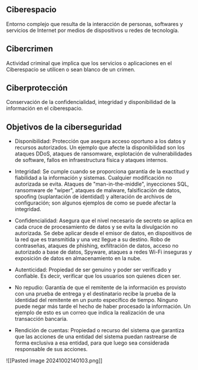 ## Ciberespacio
Entorno complejo que resulta de la interacción de personas, softwares y servicios de Internet por medios de dispositivos u redes de tecnología.

## Cibercrimen
Actividad criminal que implica que los servicios o aplicaciones en el Ciberespacio se utilicen o sean blanco de un crimen.

## Ciberprotección
Conservación de la confidencialidad, integridad y disponibilidad de la información en el ciberespacio.

## Objetivos de la ciberseguridad
- Disponibilidad: Protección que asegura acceso oportuno a los datos y recursos autorizados. Un ejemplo que afecte la disponibilidad son los ataques DDoS, ataques de ransomware, explotación de vulnerabilidades de software, fallos en infraestructura física y ataques internos.

- Integridad: Se cumple cuando se proporciona garantía de la exactitud  y fiabilidad a la información y sistemas. Cualquier modificación no autorizada se evita. Ataques de "man-in-the-middle", inyecciones SQL, ransomware de "wiper", ataques de malware, falsificación de datos, spoofing (suplantación de identidad) y alteración de archivos de configuración; son algunos ejemplos de como se puede afectar la integridad.

- Confidencialidad: Asegura que el nivel necesario de secreto se aplica en cada cruce de procesamiento de datos y se evita la divulgación no autorizada. Se debe aplicar desde el emisor de datos, en dispositivos de la red que es transmitida y una vez llegue a su destino. Robo de contraseñas, ataques de phishing, exfiltración de datos, acceso no autorizado a base de datos, Spyware, ataques a redes Wi-Fi inseguras y exposición de datos en almacenamiento en la nube.

- Autenticidad: Propiedad de ser genuino y poder ser verificado y confiable. Es decir, verificar que los usuarios son quienes dicen ser.

- No repudio: Garantía de que el remitente de la información es provisto con una prueba de entrega y el destinatario recibe la prueba de la identidad del remitente en un punto específico de tiempo. Ninguno puede negar más tarde el hecho de haber procesado la información. Un ejemplo de esto es un correo que indica la realización de una transacción bancaria.

- Rendición de cuentas: Propiedad o recurso del sistema que garantiza que las acciones de una entidad del sistema puedan rastrearse de forma exclusiva a esa entidad, para que luego sea considerada responsable de sus acciones.

![[Pasted image 20241002140103.png]]

